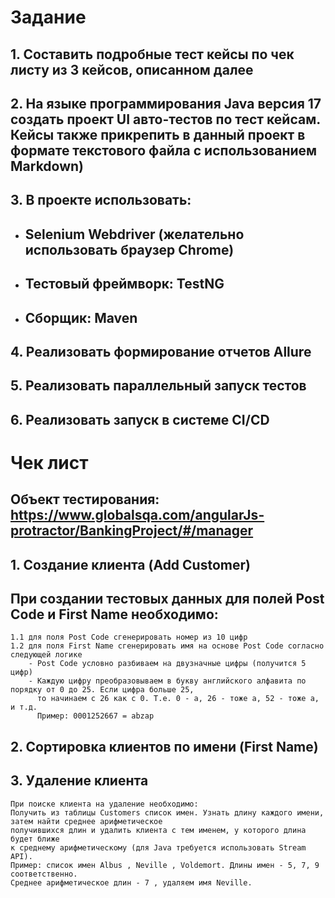 # Задание
## 1. Составить подробные тест кейсы по чек листу из 3 кейсов, описанном далее
## 2. На языке программирования Java версия 17 создать проект UI авто-тестов по тест кейсам. Кейсы также прикрепить в данный проект в формате текстового файла с использованием Markdown)
## 3. В проекте использовать:
- ## Selenium Webdriver (желательно использовать браузер Chrome)
- ## Тестовый фреймворк: TestNG
- ## Сборщик: Maven
## 4. Реализовать формирование отчетов Allure
## 5. Реализовать параллельный запуск тестов
## 6. Реализовать запуск в системе CI/CD


# Чек лист
## Объект тестирования: https://www.globalsqa.com/angularJs-protractor/BankingProject/#/manager

## 1. Создание клиента (Add Customer)
## При создании тестовых данных для полей Post Code и First Name необходимо:
    1.1 для поля Post Code сгенерировать номер из 10 цифр
    1.2 для поля First Name сгенерировать имя на основе Post Code согласно следующей логике
        - Post Code условно разбиваем на двузначные цифры (получится 5 цифр)
        - Каждую цифру преобразовываем в букву английского алфавита по порядку от 0 до 25. Если цифра больше 25, 
          то начинаем с 26 как с 0. Т.е. 0 - a, 26 - тоже a, 52 - тоже a, и т.д.
          Пример: 0001252667 = abzap
## 2. Сортировка клиентов по имени (First Name)
## 3. Удаление клиента
    При поиске клиента на удаление необходимо:
    Получить из таблицы Customers список имен. Узнать длину каждого имени, затем найти среднее арифметическое 
    получившихся длин и удалить клиента с тем именем, у которого длина будет ближе
    к среднему арифметическому (для Java требуется использовать Stream API).
    Пример: список имен Albus , Neville , Voldemort. Длины имен - 5, 7, 9 соответственно.
    Среднее арифметическое длин - 7 , удаляем имя Neville.
